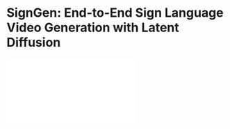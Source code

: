 # SignGen: End-to-End Sign Language Video Generation with Latent Diffusion
![method](framwork_10.pdf "method")

